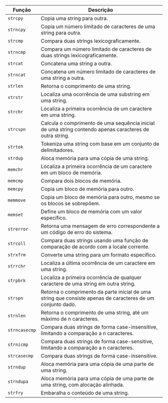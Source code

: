 | Função      | Descrição                                                                                   |
|-------------|---------------------------------------------------------------------------------------------|
| `strcpy`    | Copia uma string para outra.                                                                |
| `strncpy`   | Copia um número limitado de caracteres de uma string para outra.                            |
| `strcmp`    | Compara duas strings lexicograficamente.                                                    |
| `strncmp`   | Compara um número limitado de caracteres de duas strings lexicograficamente.                |
| `strcat`    | Concatena uma string a outra.                                                               |
| `strncat`   | Concatena um número limitado de caracteres de uma string a outra.                           |
| `strlen`    | Retorna o comprimento de uma string.                                                        |
| `strstr`    | Localiza uma ocorrência de uma substring em uma string.                                     |
| `strchr`    | Localiza a primeira ocorrência de um caractere em uma string.                               |
| `strcspn`   | Calcula o comprimento de uma sequência inicial de uma string contendo apenas caracteres de outra string. |
| `strtok`    | Tokeniza uma string com base em um conjunto de delimitadores.                               |
| `strdup`    | Aloca memória para uma cópia de uma string.                                                 |
| `memchr`    | Localiza a primeira ocorrência de um caractere em um bloco de memória.                      |
| `memcmp`    | Compara dois blocos de memória.                                                             |
| `memcpy`    | Copia um bloco de memória para outro.                                                       |
| `memmove`   | Copia um bloco de memória para outro, mesmo se os blocos se sobrepõem.                      |
| `memset`    | Define um bloco de memória com um valor específico.                                         |
| `strerror`  | Retorna uma mensagem de erro correspondente a um código de erro do sistema.                 |
| `strcoll`   | Compara duas strings usando uma função de comparação de acordo com a locale corrente.       |
| `strxfrm`   | Converte uma string para um formato específico.                                             |
| `strrchr`   | Localiza a última ocorrência de um caractere em uma string.                                 |
| `strpbrk`   | Localiza a primeira ocorrência de qualquer caractere de uma string em outra string.         |
| `strspn`    | Retorna o comprimento da parte inicial de uma string que consiste apenas de caracteres de um conjunto dado. |
| `strnlen`   | Retorna o comprimento de uma string, até um máximo de n caracteres.                         |
| `strncasecmp` | Compara duas strings de forma case-insensitive, limitando a comparação a n caracteres.    |
| `strnicmp`  | Compara duas strings de forma case-sensitive, limitando a comparação a n caracteres.        |
| `strcasecmp`| Compara duas strings de forma case-insensitive.                                             |
| `strndup`   | Aloca memória para uma cópia de uma parte de uma string.                                    |
| `strndupa`  | Aloca memória para uma cópia de uma parte de uma string, com alocação alinhada.             |
| `strfry`    | Embaralha o conteúdo de uma string.                                                         |
